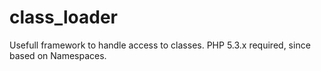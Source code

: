 class_loader
============

Usefull framework to handle access to classes. PHP 5.3.x required, since based on Namespaces.
